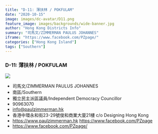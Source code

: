 ```yaml
---
title: "D-11: 薄扶林 / POKFULAM"
date: "2020-10-15"
image: images/dc-avatar/D11.png
feature_image: images/backgrounds/wide-banner.jpg
author: "Hong Kong Districts Info"
summary: "司馬文/ZIMMERMAN PAULUS JOHANNES"
iframe: "https://www.facebook.com/PZpage/"
categories: ["Hong Kong Island"]
tags: ["Southern"]
---
```


### D-11: 薄扶林 / POKFULAM  
![](/images/dc-avatar/D11.png)  

 - 司馬文/ZIMMERMAN PAULUS JOHANNES  
 - 南區/Southern  
 - 獨立民主派區議員/Independent Democracy Councillor  
 - 90963070  
 - info@paulzimmerman.hk  
 - 香港中環永和街23-29號俊和商業大廈21樓 c/o Designing Hong Kong  
 - https://www.paulzimmerman.hk  https://www.facebook.com/PZpage  
 - https://www.facebook.com/PZpage/
